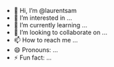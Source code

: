 - 👋 Hi, I’m @laurentsam
- 👀 I’m interested in ...
- 🌱 I’m currently learning ...
- 💞️ I’m looking to collaborate on ...
- 📫 How to reach me ...
- 😄 Pronouns: ...
- ⚡ Fun fact: ...

<!---
laurentsam/laurentsam is a ✨ special ✨ repository because its `README.md` (this file) appears on your GitHub profile.
You can click the Preview link to take a look at your changes.
--->
